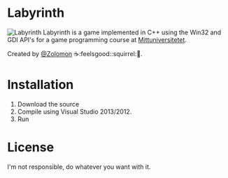 # Labyrinth
![Labyrinth](https://raw.githubusercontent.com/Zolomon/labyrinth/master/images/labyrinth.gif)
Labyrinth is a game implemented in C++ using the Win32 and GDI API's for a game programming course at [Mittuniversitetet](http://miun.se).

Created by [@Zolomon](http://github.com/Zolomon) :coffee::feelsgood::squirrel::doughnut:.

# Installation
1.  Download the source
2.  Compile using Visual Studio 2013/2012.
3.  Run

# License
I'm not responsible, do whatever you want with it.